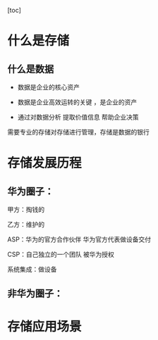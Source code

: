 [toc]



# 什么是存储



## 什么是数据

*   数据是企业的核心资产

*   数据是企业高效运转的关键 ，是企业的资产 
*   通过对数据分析 提取价值信息 帮助企业决策

需要专业的存储对存储进行管理，存储是数据的银行





# 存储发展历程



## 华为圈子：

甲方：掏钱的

乙方：维护的 

ASP：华为的官方合作伙伴 华为官方代表做设备交付

CSP：自己独立的一个团队 被华为授权

系统集成：做设备

 

## 非华为圈子：







# 存储应用场景

